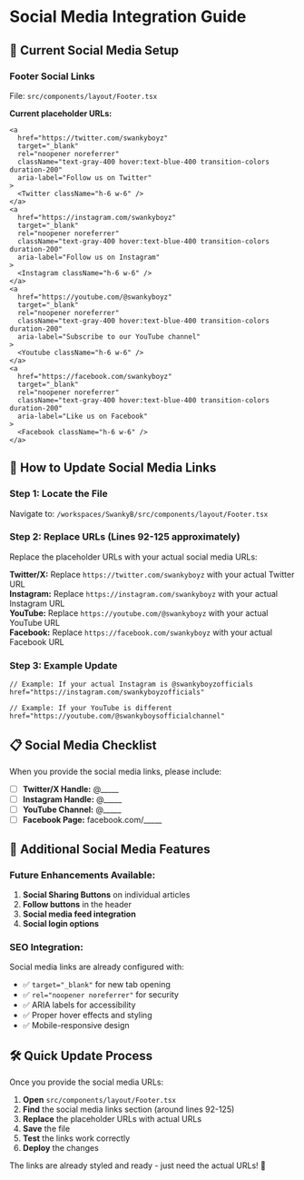 # Social Media Integration Guide

## 📱 **Current Social Media Setup**

### **Footer Social Links**
File: `src/components/layout/Footer.tsx`

**Current placeholder URLs:**
```tsx
<a 
  href="https://twitter.com/swankyboyz" 
  target="_blank" 
  rel="noopener noreferrer"
  className="text-gray-400 hover:text-blue-400 transition-colors duration-200"
  aria-label="Follow us on Twitter"
>
  <Twitter className="h-6 w-6" />
</a>
<a 
  href="https://instagram.com/swankyboyz" 
  target="_blank" 
  rel="noopener noreferrer"
  className="text-gray-400 hover:text-blue-400 transition-colors duration-200"
  aria-label="Follow us on Instagram"
>
  <Instagram className="h-6 w-6" />
</a>
<a 
  href="https://youtube.com/@swankyboyz" 
  target="_blank" 
  rel="noopener noreferrer"
  className="text-gray-400 hover:text-blue-400 transition-colors duration-200"
  aria-label="Subscribe to our YouTube channel"
>
  <Youtube className="h-6 w-6" />
</a>
<a 
  href="https://facebook.com/swankyboyz" 
  target="_blank" 
  rel="noopener noreferrer"
  className="text-gray-400 hover:text-blue-400 transition-colors duration-200"
  aria-label="Like us on Facebook"
>
  <Facebook className="h-6 w-6" />
</a>
```

## 🔧 **How to Update Social Media Links**

### **Step 1: Locate the File**
Navigate to: `/workspaces/SwankyB/src/components/layout/Footer.tsx`

### **Step 2: Replace URLs (Lines 92-125 approximately)**
Replace the placeholder URLs with your actual social media URLs:

**Twitter/X:** Replace `https://twitter.com/swankyboyz` with your actual Twitter URL  
**Instagram:** Replace `https://instagram.com/swankyboyz` with your actual Instagram URL  
**YouTube:** Replace `https://youtube.com/@swankyboyz` with your actual YouTube URL  
**Facebook:** Replace `https://facebook.com/swankyboyz` with your actual Facebook URL  

### **Step 3: Example Update**
```tsx
// Example: If your actual Instagram is @swankyboyzofficials
href="https://instagram.com/swankyboyzofficials"

// Example: If your YouTube is different
href="https://youtube.com/@swankyboysofficialchannel"
```

## 📋 **Social Media Checklist**

When you provide the social media links, please include:

- [ ] **Twitter/X Handle:** @_____
- [ ] **Instagram Handle:** @_____  
- [ ] **YouTube Channel:** @_____
- [ ] **Facebook Page:** facebook.com/_____

## 🎯 **Additional Social Media Features**

### **Future Enhancements Available:**
1. **Social Sharing Buttons** on individual articles
2. **Follow buttons** in the header
3. **Social media feed integration**
4. **Social login options**

### **SEO Integration:**
Social media links are already configured with:
- ✅ `target="_blank"` for new tab opening
- ✅ `rel="noopener noreferrer"` for security  
- ✅ ARIA labels for accessibility
- ✅ Proper hover effects and styling
- ✅ Mobile-responsive design

## 🛠️ **Quick Update Process**

Once you provide the social media URLs:

1. **Open** `src/components/layout/Footer.tsx`
2. **Find** the social media links section (around lines 92-125)  
3. **Replace** the placeholder URLs with actual URLs
4. **Save** the file
5. **Test** the links work correctly
6. **Deploy** the changes

The links are already styled and ready - just need the actual URLs! 🚀